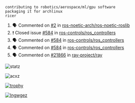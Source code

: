 ```
contributing to robotics/aerospace/ml/gpu software
packaging it for archlinux
ricer
```

<!--START_SECTION:activity-->
1. 🗣 Commented on [#2](https://github.com/ros-noetic-arch/ros-noetic-roslib/issues/2) in [ros-noetic-arch/ros-noetic-roslib](https://github.com/ros-noetic-arch/ros-noetic-roslib)
2. ❗️ Closed issue [#584](https://github.com/ros-controls/ros_controllers/issues/584) in [ros-controls/ros_controllers](https://github.com/ros-controls/ros_controllers)
3. 🗣 Commented on [#584](https://github.com/ros-controls/ros_controllers/issues/584) in [ros-controls/ros_controllers](https://github.com/ros-controls/ros_controllers)
4. 🗣 Commented on [#584](https://github.com/ros-controls/ros_controllers/issues/584) in [ros-controls/ros_controllers](https://github.com/ros-controls/ros_controllers)
5. 🗣 Commented on [#21866](https://github.com/ray-project/ray/issues/21866) in [ray-project/ray](https://github.com/ray-project/ray)
<!--END_SECTION:activity-->


![statz](https://github-readme-stats.vercel.app/api?username=acxz&include_all_commits=true&show_icons=true)

<p><img align="center" src="https://github-readme-streak-stats.herokuapp.com/?user=acxz&" alt="acxz" /></p>

[![trophy](https://github-profile-trophy.vercel.app/?username=acxz)](https://github.com/ryo-ma/github-profile-trophy)

[![lngwgez](https://github-readme-stats.vercel.app/api/top-langs/?username=acxz&layout=compact)](https://github.com/acxz/github-readme-stats)
